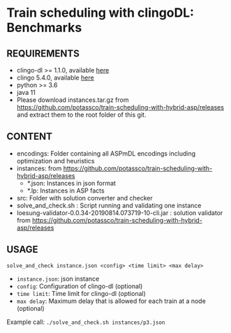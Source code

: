 # Train scheduling with clingoDL: Benchmarks
## REQUIREMENTS

- clingo-dl >= 1.1.0, available [here](https://github.com/potassco/)
- clingo 5.4.0, available [here](https://github.com/potassco/)
- python >= 3.6
- java 11
- Please download instances.tar.gz from https://github.com/potassco/train-scheduling-with-hybrid-asp/releases
and extract them to the root folder of this git.

## CONTENT

- encodings: Folder containing all ASPmDL encodings including optimization and heuristics
- instances: from https://github.com/potassco/train-scheduling-with-hybrid-asp/releases
	- *.json: Instances in json format
	- *.lp: Instances in ASP facts
- src: Folder with solution converter and checker
- solve_and_check.sh : Script running and validating one instance
- loesung-validator-0.0.34-20190814.073719-10-cli.jar : solution validator from https://github.com/potassco/train-scheduling-with-hybrid-asp/releases

## USAGE

`solve_and_check instance.json <config> <time limit> <max delay>`

- `instance.json`: json instance
- `config`: Configuration of clingo-dl (optional)
- `time limit`: Time limit for clingo-dl (optional)
- `max delay`: Maximum delay that is allowed for each train at a node (optional)

Example call:
`./solve_and_check.sh instances/p3.json`

